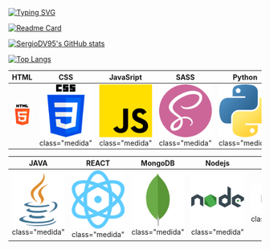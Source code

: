 [![Typing SVG](https://readme-typing-svg.demolab.com?font=Fira+Code&pause=1600&color=4280F7&random=false&width=680&height=60&lines=%3Cp%3EHola+soy+Sergio+Daza%F0%9F%99%8B%E2%80%8D%E2%99%82%EF%B8%8F%3C%2Fp%3E;%3Cp%3EProgramador+Web+Full-Stack%F0%9F%92%BB%3C%2Fp%3E;%3Cp%3EConozco+m%C3%BAltiples+lenguajes+de+programaci%C3%B3n%F0%9F%98%8E%3C%2Fp%3E;%3Cp%3EUtilizo+varios+frameworks+y+librer%C3%ADas%F0%9F%93%96%3C%2Fp%3E;%3Cp%3EConstruyo+sitios+web+desde+simples+a+complejos%F0%9F%94%A7%3C%2Fp%3E)](https://git.io/typing-svg)

[![Readme Card](https://github-readme-stats.vercel.app/api/pin/?username=SergioDV95&repo=Polar_Ecommerce&bg_color=90,0C0E0D,07022F&text_color=FFFFFF)](https://github.com/SergioDV95/github-readme-stats)

[![SergioDV95's GitHub stats](https://github-readme-stats.vercel.app/api?username=SergioDV95&bg_color=90,0C0E0D,07022F&text_color=FFFFFF)](https://github.com/SergioDV95/github-readme-stats)

[![Top Langs](https://github-readme-stats.vercel.app/api/top-langs/?username=SergioDV95&langs_count=10&layout=compact&bg_color=90,0C0E0D,07022F&text_color=FFFFFF)](https://github.com/SergioDV95/github-readme-stats)

| HTML | CSS | JavaSript | SASS | Python | PHP | TypeScript |
|---|---|---|---|---|---|---|
| <img src="html-5_5968267.png" alt="HTML" width="100" /> | ![CSS](css-3_5968242.png) class="medida" | ![JavaSript](js_5968292.png) class="medida" | ![SASS](sass_5968358.png) class="medida" | ![Python](python_5968350.png) class="medida" | ![PHP](php_5968332.png) class="medida" | ![TypeScript](typescript_5968381.png) class="medida" |

| JAVA | REACT | MongoDB | Nodejs | Express | WordPress | Mongoose |
|---|---|---|---|---|---|---|
| ![JAVA](java_5968282.png) class="medida" | ![REACT](orbit_11378693.png) class="medida" | ![MongoDB](mongodb_logo_icon_170943.png) class="medida" | ![Nodejs](node.png) class="medida" | ![Express](express.png) class="medida" | ![Express](WP.png) class="medida" | ![Mongoose](mongoose.png) class="medida" |

